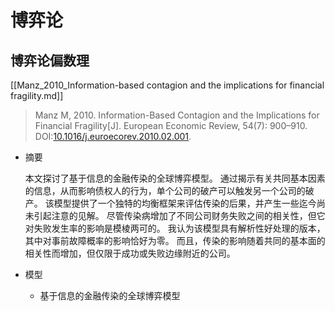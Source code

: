 # 博弈论

## 博弈论偏数理

[[Manz_2010_Information-based contagion and the implications for financial fragility.md]]

> Manz M, 2010. Information-Based Contagion and the Implications for Financial Fragility[J]. European Economic Review, 54(7): 900–910. DOI:[10.1016/j.euroecorev.2010.02.001](https://doi.org/10.1016/j.euroecorev.2010.02.001).

- 摘要
  
  本文探讨了基于信息的金融传染的全球博弈模型。 通过揭示有关共同基本因素的信息，从而影响债权人的行为，单个公司的破产可以触发另一个公司的破产。 该模型提供了一个独特的均衡框架来评估传染的后果，并产生一些迄今尚未引起注意的见解。 尽管传染病增加了不同公司财务失败之间的相关性，但它对失败发生率的影响是模棱两可的。 我认为该模型具有解析性好处理的版本，其中对事前故障概率的影响恰好为零。 而且，传染的影响随着共同的基本面的相关性而增加，但仅限于成功或失败边缘附近的公司。
- 模型
  - 基于信息的金融传染的全球博弈模型